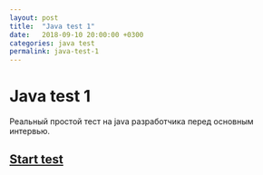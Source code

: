 ```yaml
---
layout: post
title:  "Java test 1"
date:   2018-09-10 20:00:00 +0300
categories: java test
permalink: java-test-1
---
```


# Java test 1

Реальный простой тест на java разработчика перед основным интервью.

## [Start test](https://docs.google.com/forms/d/e/1FAIpQLSdCkqq-mkVCLpZ2JStSLSV_SlErbdjBCj_TZ3vFHtnM2cZxzA/viewform)





